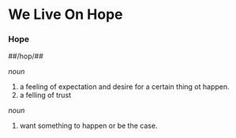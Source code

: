 We Live On Hope
===============

### Hope ###
##/hop/##

*noun*

 1. a feeling of expectation and desire for a certain thing ot happen.
 2. a felling of trust

*noun*

 1. want something to happen or be the case.

>
>
>
>
>
>
>
>
>
>
>
>
>
